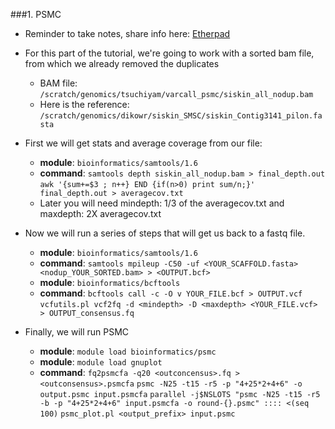 ###1. PSMC
* Reminder to take notes, share info here: [Etherpad](https://pad.carpentries.org/CuuMC5spi7)
* For this part of the tutorial, we're going to work with a sorted bam file, from which we already removed the duplicates
	+ BAM file:  ```/scratch/genomics/tsuchiyam/varcall_psmc/siskin_all_nodup.bam```
	+ Here is the reference: ```/scratch/genomics/dikowr/siskin_SMSC/siskin_Contig3141_pilon.fasta```

*  First we will get stats and average coverage from our file:
	+ **module**: ```bioinformatics/samtools/1.6```
	+ **command**: ```samtools depth siskin_all_nodup.bam > final_depth.out```
```awk '{sum+=$3 ; n++} END {if(n>0) print sum/n;}' final_depth.out > averagecov.txt```
	+ Later you will need mindepth: 1/3 of the averagecov.txt and maxdepth: 2X averagecov.txt

* Now we will run a series of steps that will get us back to a fastq file.
	+ **module**: ```bioinformatics/samtools/1.6```
	+ **command**: ```samtools mpileup -C50 -uf <YOUR_SCAFFOLD.fasta> <nodup_YOUR_SORTED.bam> > <OUTPUT.bcf>```
	+ **module**: ```bioinformatics/bcftools```
	+ **command**: ```bcftools call -c -O v YOUR_FILE.bcf > OUTPUT.vcf ```
```vcfutils.pl vcf2fq -d <mindepth> -D <maxdepth> <YOUR_FILE.vcf> > OUTPUT_consensus.fq```

* Finally, we will run PSMC
	+ **module**: ```module load bioinformatics/psmc```
	+ **module**: ```module load gnuplot```
	+ **command**: ```fq2psmcfa -q20 <outconcensus>.fq > <outconsensus>.psmcfa```
```psmc -N25 -t15 -r5 -p "4+25*2+4+6" -o output.psmc input.psmcfa```
```parallel -j$NSLOTS "psmc -N25 -t15 -r5 -b -p "4+25*2+4+6" input.psmcfa -o round-{}.psmc" :::: <(seq 100)```
```psmc_plot.pl <output_prefix> input.psmc```
